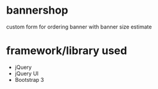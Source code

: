 # bannershop

custom form for ordering banner with banner size estimate

# framework/library used

* jQuery
* jQuery UI
* Bootstrap 3